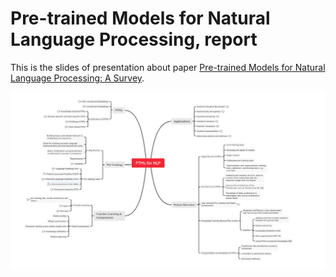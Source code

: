 # Pre-trained Models for Natural Language Processing, report
This is the slides of presentation about paper [Pre-trained Models for Natural Language Processing: A Survey](https://arxiv.org/pdf/2003.08271.pdf).

![](Structure.png)
